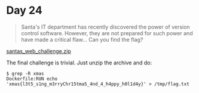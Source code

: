 # Day 24

> Santa's IT department has recently discovered the power of version control software. However, they are not prepared for such power and have made a critical flaw... Can you find the flag?

[santas_web_challenge.zip](santas_web_challenge.zip)

The final challenge is trivial. Just unzip the archive and do:

```
$ grep -R xmas
Dockerfile:RUN echo 'xmas{l3t5_s1ng_m3rryChr15tma5_4nd_4_h4ppy_h0l1d4y}' > /tmp/flag.txt
```
